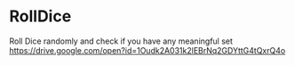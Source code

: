 # RollDice
Roll Dice randomly and check if you have any meaningful set
https://drive.google.com/open?id=1Oudk2A031k2lEBrNq2GDYttG4tQxrQ4o
